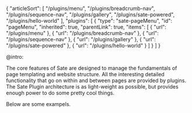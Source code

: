 {
    "articleSort": [
        "/plugins/menu", 
        "/plugins/breadcrumb-nav", 
        "/plugins/sequence-nav", 
        "/plugins/gallery", 
        "/plugins/sate-powered", 
        "/plugins/hello-world"
    ],
    "plugins": [
        {
            "type": "sate-pageMenu",
            "id": "pageMenu",
            "inherited": true,
            "parentLink": true,
            "items": [
                {
                    "url": "/plugins/menu"
                },
                {
                    "url": "/plugins/breadcrumb-nav"
                },
                {
                    "url": "/plugins/sequence-nav"
                },
                {
                    "url": "/plugins/gallery"
                },
                {
                    "url": "/plugins/sate-powered"
                },
                {
                    "url": "/plugins/hello-world"
                }
            ]
        }
    ]
}

@intro:

The core features of Sate are designed to manage the fundamentals of page templating and website structure. All the interesting detailed functionality that go on within and between pages are provided by plugins. The Sate Plugin architecture is as light-weight as possible, but provides enough power to do some pretty cool things.

Below are some exampels.

